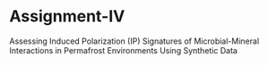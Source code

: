 # Assignment-IV
Assessing Induced Polarization (IP) Signatures of Microbial-Mineral Interactions in Permafrost Environments Using Synthetic Data

